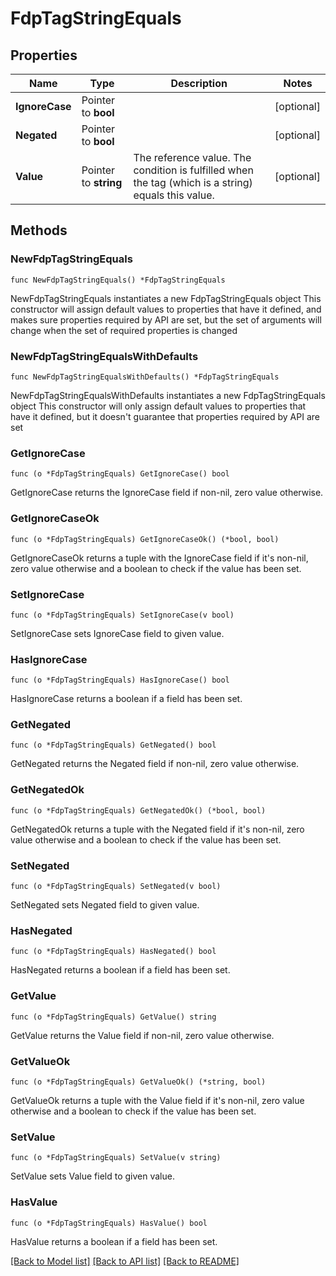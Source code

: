 # FdpTagStringEquals

## Properties

Name | Type | Description | Notes
------------ | ------------- | ------------- | -------------
**IgnoreCase** | Pointer to **bool** |  | [optional] 
**Negated** | Pointer to **bool** |  | [optional] 
**Value** | Pointer to **string** | The reference value. The condition is fulfilled when the tag (which is a string) equals this value. | [optional] 

## Methods

### NewFdpTagStringEquals

`func NewFdpTagStringEquals() *FdpTagStringEquals`

NewFdpTagStringEquals instantiates a new FdpTagStringEquals object
This constructor will assign default values to properties that have it defined,
and makes sure properties required by API are set, but the set of arguments
will change when the set of required properties is changed

### NewFdpTagStringEqualsWithDefaults

`func NewFdpTagStringEqualsWithDefaults() *FdpTagStringEquals`

NewFdpTagStringEqualsWithDefaults instantiates a new FdpTagStringEquals object
This constructor will only assign default values to properties that have it defined,
but it doesn't guarantee that properties required by API are set

### GetIgnoreCase

`func (o *FdpTagStringEquals) GetIgnoreCase() bool`

GetIgnoreCase returns the IgnoreCase field if non-nil, zero value otherwise.

### GetIgnoreCaseOk

`func (o *FdpTagStringEquals) GetIgnoreCaseOk() (*bool, bool)`

GetIgnoreCaseOk returns a tuple with the IgnoreCase field if it's non-nil, zero value otherwise
and a boolean to check if the value has been set.

### SetIgnoreCase

`func (o *FdpTagStringEquals) SetIgnoreCase(v bool)`

SetIgnoreCase sets IgnoreCase field to given value.

### HasIgnoreCase

`func (o *FdpTagStringEquals) HasIgnoreCase() bool`

HasIgnoreCase returns a boolean if a field has been set.

### GetNegated

`func (o *FdpTagStringEquals) GetNegated() bool`

GetNegated returns the Negated field if non-nil, zero value otherwise.

### GetNegatedOk

`func (o *FdpTagStringEquals) GetNegatedOk() (*bool, bool)`

GetNegatedOk returns a tuple with the Negated field if it's non-nil, zero value otherwise
and a boolean to check if the value has been set.

### SetNegated

`func (o *FdpTagStringEquals) SetNegated(v bool)`

SetNegated sets Negated field to given value.

### HasNegated

`func (o *FdpTagStringEquals) HasNegated() bool`

HasNegated returns a boolean if a field has been set.

### GetValue

`func (o *FdpTagStringEquals) GetValue() string`

GetValue returns the Value field if non-nil, zero value otherwise.

### GetValueOk

`func (o *FdpTagStringEquals) GetValueOk() (*string, bool)`

GetValueOk returns a tuple with the Value field if it's non-nil, zero value otherwise
and a boolean to check if the value has been set.

### SetValue

`func (o *FdpTagStringEquals) SetValue(v string)`

SetValue sets Value field to given value.

### HasValue

`func (o *FdpTagStringEquals) HasValue() bool`

HasValue returns a boolean if a field has been set.


[[Back to Model list]](../README.md#documentation-for-models) [[Back to API list]](../README.md#documentation-for-api-endpoints) [[Back to README]](../README.md)


